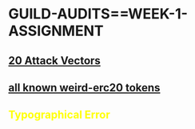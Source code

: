 # GUILD-AUDITS==WEEK-1-ASSIGNMENT
## [20 Attack Vectors](https://github.com/ojiubasi-motif/guild-audit-wk1/blob/master/20-ATTACK-VECTORS.md)

## [all known weird-erc20 tokens](https://github.com/ojiubasi-motif/guild-audit-wk1/blob/master/20-ATTACK-VECTORS.md)

## <font color="yellow">Typographical Error <a id="typography"></a></font>
